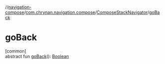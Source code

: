 //[navigation-compose](../../../index.md)/[com.chrynan.navigation.compose](../index.md)/[ComposeStackNavigator](index.md)/[goBack](go-back.md)

# goBack

[common]\
abstract fun [goBack](go-back.md)(): [Boolean](https://kotlinlang.org/api/latest/jvm/stdlib/kotlin/-boolean/index.html)
